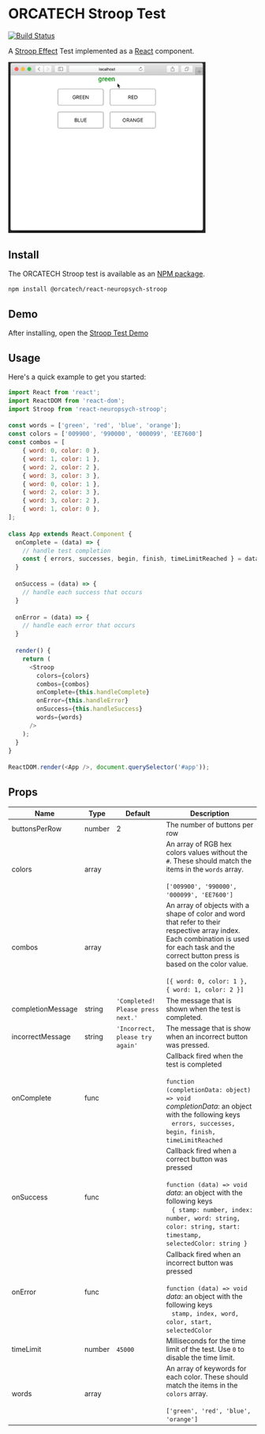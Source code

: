 # ORCATECH Stroop Test

[![Build Status](https://travis-ci.org/orcatechteam/react-neuropsych-stroop.svg?branch=v1.1.3)](https://travis-ci.org/orcatechteam/react-neuropsych-stroop)

A [Stroop Effect](https://en.wikipedia.org/wiki/Stroop_effect) Test implemented as a [React](https://reactjs.org) component.

<img width="400" alt="preview" src="docs/stroop-test-preview.gif" />

## Install

The ORCATECH Stroop test is available as an [NPM package](https://www.npmjs.com/package/@orcatech/react-neuropsych-stroop).

```sh
npm install @orcatech/react-neuropsych-stroop
```

## Demo

After installing, open the
[Stroop Test Demo](dist/test/index.html)

## Usage

Here's a quick example to get you started:

```javascript
import React from 'react';
import ReactDOM from 'react-dom';
import Stroop from 'react-neuropsych-stroop';

const words = ['green', 'red', 'blue', 'orange'];
const colors = ['009900', '990000', '000099', 'EE7600']
const combos = [
	{ word: 0, color: 0 },
	{ word: 1, color: 1 },
	{ word: 2, color: 2 },
	{ word: 3, color: 3 },
	{ word: 0, color: 1 },
	{ word: 2, color: 3 },
	{ word: 3, color: 2 },
	{ word: 1, color: 0 },
];

class App extends React.Component {
  onComplete = (data) => {
    // handle test completion
    const { errors, successes, begin, finish, timeLimitReached } = data;
  }

  onSuccess = (data) => {
    // handle each success that occurs
  }

  onError = (data) => {
    // handle each error that occurs
  }

  render() {
    return (
      <Stroop
        colors={colors}
        combos={combos}
        onComplete={this.handleComplete}
        onError={this.handleError}
        onSuccess={this.handleSuccess}
        words={words}
      />
    );
  }
}

ReactDOM.render(<App />, document.querySelector('#app'));
```

## Props

| Name              | Type   | Default                           | Description                                                                                                                                                                                                                                                   |
| ----------------- | ------ | --------------------------------- | ------------------------------------------------------------------------------------------------------------------------------------------------------------------------------------------------------------------------------------------------------------- |
| buttonsPerRow     | number | 2                                 | The number of buttons per row                                                                                                                                                                                                                                 |
| colors            | array  |                                   | An array of RGB hex colors values without the `#`. These should match the items in the `words` array. <br><br> `['009900', '990000', '000099', 'EE7600']`                                                                                                     |
| combos            | array  |                                   | An array of objects with a shape of color and word that refer to their respective array index. Each combination is used for each task and the correct button press is based on the color value. <br><br> `[{ word: 0, color: 1 }, { word: 1, color: 2 }]`     |
| completionMessage | string | `'Completed! Please press next.'` | The message that is shown when the test is completed.                                                                                                                                                                                                         |
| incorrectMessage  | string | `'Incorrect, please try again'`   | The message that is show when an incorrect button was pressed.                                                                                                                                                                                                |
| onComplete        | func   |                                   | Callback fired when the test is completed <br><br> `function (completionData: object) => void` <br> _completionData_: an object with the following keys <br> &nbsp;&nbsp; `errors, successes, begin, finish, timeLimitReached`                                |
| onSuccess         | func   |                                   | Callback fired when a correct button was pressed <br><br> `function (data) => void` <br> _data_: an object with the following keys <br> &nbsp;&nbsp; `{ stamp: number, index: number, word: string, color: string, start: timestamp, selectedColor: string }` |
| onError           | func   |                                   | Callback fired when an incorrect button was pressed <br><br> `function (data) => void` <br> _data_: an object with the following keys <br> &nbsp;&nbsp; `stamp, index, word, color, start, selectedColor`                                                     |
| timeLimit         | number | `45000`                           | Milliseconds for the time limit of the test. Use `0` to disable the time limit.                                                                                                                                                                               |
| words             | array  |                                   | An array of keywords for each color. These should match the items in the `colors` array. <br><br> `['green', 'red', 'blue', 'orange']`                                                                                                                        |
